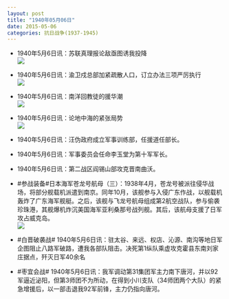```yaml
---
layout: post
title: "1940年05月06日"
date: 2015-05-06
categories: 抗日战争(1937-1945)
---
```


<meta name="referrer" content="no-referrer" />

- 1940年5月6日讯：苏联真理报论敌亟图诱我投降 <br/><img src="https://ww3.sinaimg.cn/large/aca367d8jw1eruw43mrqqj20fc0cbmyw.jpg" />

- 1940年5月6日讯：渝卫戍总部加紧疏散人口，订立办法三项严厉执行 <br/><img src="https://ww3.sinaimg.cn/large/aca367d8jw1eruud8gfu2j20lg0ctmzi.jpg" />

- 1940年5月6日讯：南洋回教徒的援华潮 <br/><img src="https://ww2.sinaimg.cn/large/aca367d8jw1erusmrrz3rj20ia1d9dvh.jpg" />

- 1940年5月6日讯：论地中海的紧张局势 <br/><img src="https://ww4.sinaimg.cn/large/aca367d8jw1erulp388j8j211j0hh0zh.jpg" />

- 1940年5月6日讯：汪伪政府成立军事训练部，任援道任部长。  

- 1940年5月6日讯：军事委员会任命李玉堂为第十军军长。  

- 1940年5月6日讯：第二战区阎锡山部攻克晋南曲沃。  

- #参战装备#日本海军苍龙号航母（三）：1938年4月，苍龙号被派往侵华战场，将部分舰载机派遣到南京。同年10月，该舰参与入侵广东作战，以舰载机轰炸了广东海军舰艇。之后，该舰与飞龙号航母组成第2航空战队，参与偷袭珍珠港，其舰爆机炸沉美国海军亚利桑那号战列舰。其后，该航母支援了日军攻占威克岛。 <br/><img src="https://ww4.sinaimg.cn/large/aca367d8jw1eruaurm7u4j20kk0sa46c.jpg" />

- #白晋破袭战# 1940年5月6日讯：驻太谷、来远、权店、沁源、南沟等地日军企图阻止八路军破路，遭我各部队阻击。决死第1纵队乘虚攻克霍县东南刘家庄据点，歼灭日军40余名 

- #枣宜会战# 1940年5月6日讯：我军调动第31集团军主力南下唐河，并以92军逼近泌阳，但第3师团不为所动，在得到小川支队（34师团两个大队）的紧急增援后，以一部击退我92军前锋，主力仍指向唐河。 

